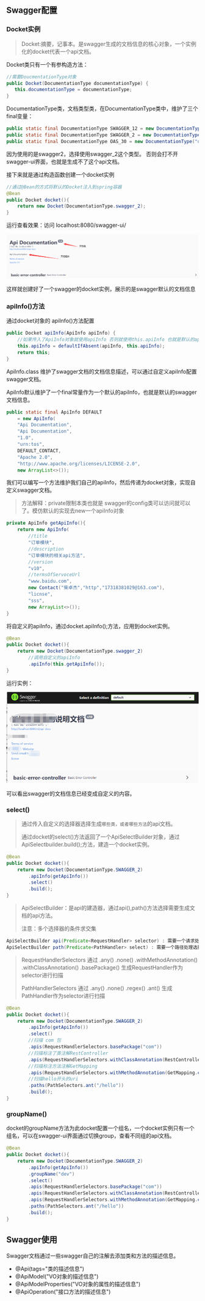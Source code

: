 ## Swagger配置

### Docket实例

> Docket:摘要，记事本。是swagger生成的文档信息的核心对象，一个实例化的docket代表一个api文档。

Docket类只有一个有参构造方法：

```java
//需要DoucmentationType对象
public Docket(DocumentationType documentationType) {
   this.documentationType = documentationType;
}
```

DocumentationType类，文档类型类，在DocumentationType类中，维护了三个final变量：

```java
public static final DocumentationType SWAGGER_12 = new DocumentationType("swagger", "1.2");
public static final DocumentationType SWAGGER_2 = new DocumentationType("swagger", "2.0");
public static final DocumentationType OAS_30 = new DocumentationType("openApi", "3.0");
```

因为使用的是swagger2，选择使用swagger_2这个类型。 否则会打不开swagger-ui界面，也就是生成不了这个api文档。

接下来就是通过构造函数创建一个docket实例

```java
//通过@Bean的方式将默认的Docket注入到spring容器
@Bean
public Docket docket(){
    return new Docket(DocumentationType.swagger_2);
}
```

运行查看效果：访问 localhost:8080/swagger-ui/  

![15qoo](assets/15qoo.png)

这样就创建好了一个swagger的docket实例，展示的是swagger默认的文档信息

### apiInfo()方法

通过docket对象的 apiInfo()方法配置

```java
public Docket apiInfo(ApiInfo apiInfo) {
    //如果传入了ApiInfo对象就使用apiInfo 否则就使用this.apiInfo 也就是默认的apiInfo信息。
    this.apiInfo = defaultIfAbsent(apiInfo, this.apiInfo);
    return this;
}
```

ApiInfo.class 维护了swagger文档的文档信息描述，可以通过自定义apiInfo配置swagger文档。

ApiInfo默认维护了一个final常量作为一个默认的apiInfo，也就是默认的swagger文档信息。

```java
public static final ApiInfo DEFAULT
    = new ApiInfo(
    "Api Documentation",
    "Api Documentation",
    "1.0",
    "urn:tos",
    DEFAULT_CONTACT,
    "Apache 2.0",
    "http://www.apache.org/licenses/LICENSE-2.0",
    new ArrayList<>());
```

我们可以编写一个方法维护我们自己的apiInfo，然后传递为docket对象，实现自定义swagger文档。

> 方法解释：private限制本类也就是 swagger的config类可以访问就可以了。模仿默认的实现去new一个apiInfo对象

```java
private ApiInfo getApiInfo(){
    return new ApiInfo(
        //title
        "订单模块",
        //description
        "订单模块的相关api方法",
        //version
        "v10",
        //termsOfServoceUrl
        "www.baidu.com",
        new Contact("柴卓杰","http","17318381029@163.com"),
        "licnse",
        "sss",
        new ArrayList<>());
}
```

将自定义的apiInfo，通过docket.apiInfo();方法，应用到docket实例。

```java
@Bean
public Docket docket(){
    return new Docket(DocumentationType.swagger_2)
        //调用自定义的apiInfo
        .apiInfo(this.getApiInfo());
}
```

运行实例：

![euu2h](assets/euu2h.png) 

可以看出swagger的文档信息已经变成自定义的内容。

### select()

> 通过传入自定义的选择器选择生成`哪些类，或者哪些方法`的api文档。
>
> 通过docket的select()方法返回了一个ApiSelectBuilder对象，通过ApiSelectbuilder.build();方法，建造一个docket实例。

```java
@Bean
public Docket docket(){
    return new Docket(DocumentationType.SWAGGER_2)
        .apiInfo(getApiInfo())
        .select()
        .build();
}
```

> ApiSelectBuilder：是api的建造器，通过api(),path()方法选择需要生成文档的api方法。
>
> 注意：多个选择器的条件求交集

```java
ApiSelectBuilder api(Predicate<RequestHandler> selector) : 需要一个请求处理选择器；
ApiSelectBuilder path(Predicate<PathHandler> select) : 需要一个路径处理选择器；
```

> RequestHandlerSelectors 通过 .any() .none() .withMethodAnnotation() .withClassAnnotation() .basePackage() 生成RequestHandler作为selector进行扫描
>
> PathHandlerSelectors 通过 .any() .none() .regex() .ant() 生成PathHandler作为selector进行扫描

```java
@Bean
public Docket docket(){
    return new Docket(DocumentationType.SWAGGER_2)
        .apiInfo(getApiInfo())
        .select()
        //扫描 com 包
        .apis(RequestHandlerSelectors.basePackage("com"))
        //扫描标注了类注解RestController
        .apis(RequestHandlerSelectors.withClassAnnotation(RestController.class))
        //扫描标注方法注解GetMapping
        .apis(RequestHandlerSelectors.withMethodAnnotation(GetMapping.class))
        //扫描hello开头的uri
        .paths(PathSelectors.ant("/hello"))
        .build();
}
```

### groupName()

docket的groupName方法为此docket配置一个组名，一个docket实例只有一个组名，可以在swagger-ui界面通过切换group，查看不同组的api文档。

```java
@Bean
public Docket docket(){
    return new Docket(DocumentationType.SWAGGER_2)
        .apiInfo(getApiInfo())
        .groupName("dev")
        .select()
        .apis(RequestHandlerSelectors.basePackage("com"))
        .apis(RequestHandlerSelectors.withClassAnnotation(RestController.class))
        .apis(RequestHandlerSelectors.withMethodAnnotation(GetMapping.class))
        .paths(PathSelectors.ant("/hello"))
        .build();
}
```

## Swagger使用

Swagger文档通过一些swagger自己的注解去添加类和方法的描述信息。

- @Api(tags="类的描述信息")
- @ApiModel("VO对象的描述信息")
- @ApiModelProperties("VO对象的属性的描述信息")
- @ApiOperation("接口方法的描述信息")
